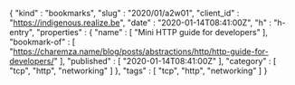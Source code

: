 {
  "kind" : "bookmarks",
  "slug" : "2020/01/a2w01",
  "client_id" : "https://indigenous.realize.be",
  "date" : "2020-01-14T08:41:00Z",
  "h" : "h-entry",
  "properties" : {
    "name" : [ "Mini HTTP guide for developers" ],
    "bookmark-of" : [ "https://charemza.name/blog/posts/abstractions/http/http-guide-for-developers/" ],
    "published" : [ "2020-01-14T08:41:00Z" ],
    "category" : [ "tcp", "http", "networking" ]
  },
  "tags" : [ "tcp", "http", "networking" ]
}

